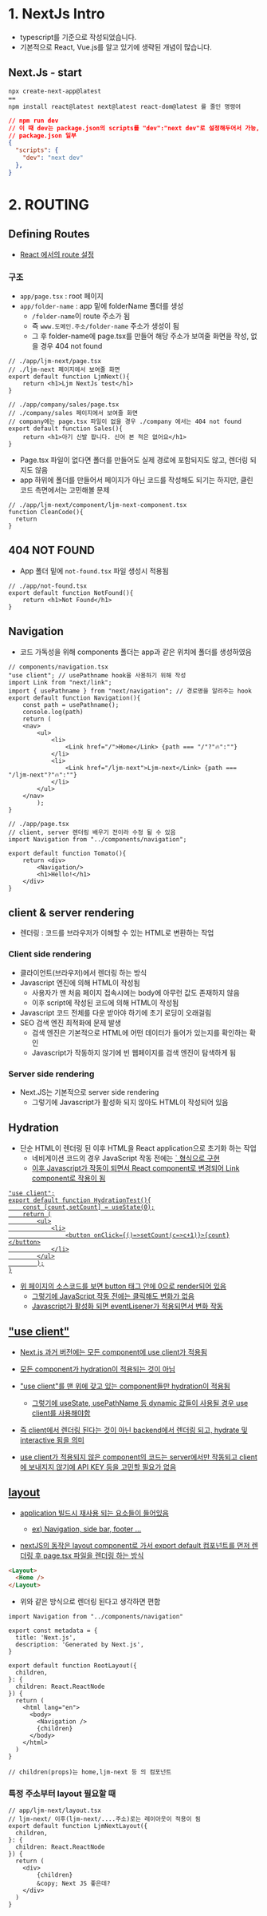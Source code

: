 # 1. NextJs Intro

- typescript를 기준으로 작성되었습니다.
- 기본적으로 React, Vue.js를 알고 있기에 생략된 개념이 많습니다.

## Next.Js - start 

```
npx create-next-app@latest
== 
npm install react@latest next@latest react-dom@latest 를 줄인 명령어
```

```json
// npm run dev
// 이 때 dev는 package.json의 scripts를 "dev":"next dev"로 설정해두어서 가능,
// package.json 일부
{
  "scripts": {
    "dev": "next dev"
  },
}
```

# 2. ROUTING

## Defining Routes

- [React 에서의 route 설정](https://github.com/ljm0850/React/blob/master/Route.md)

### 구조

- `app/page.tsx` : root 페이지
- `app/folder-name` : app 밑에 folderName 폴더를 생성
  - `/folder-name`이 route 주소가 됨
  - 즉 `www.도메인.주소/folder-name` 주소가 생성이 됨
  - 그 후 folder-name에 page.tsx를 만들어 해당 주소가 보여줄 화면을 작성, 없을 경우 404 not found

```tsx
// ./app/ljm-next/page.tsx
// ./ljm-next 페이지에서 보여줄 화면
export default function LjmNext(){
    return <h1>Ljm NextJs test</h1>
}

// ./app/company/sales/page.tsx
// ./company/sales 페이지에서 보여줄 화면
// company에는 page.tsx 파일이 없을 경우 ./company 에서는 404 not found
export default function Sales(){
    return <h1>아기 신발 팝니다. 신어 본 적은 없어요</h1>
}
```

- Page.tsx 파일이 없다면 폴더를 만들어도 실제 경로에 포함되지도 않고, 렌더링 되지도 않음
- app 하위에 폴더를 만들어서 페이지가 아닌 코드를 작성해도 되기는 하지만, 클린코드 측면에서는 고민해볼 문제

```tsx
// ./app/ljm-next/component/ljm-next-component.tsx
function CleanCode(){
  return 
}
```



## 404 NOT FOUND

- App 폴더 밑에 `not-found.tsx` 파일 생성시 적용됨

```tsx
// ./app/not-found.tsx
export default function NotFound(){
    return <h1>Not Found</h1>
}
```



## Navigation

- 코드 가독성을 위해 components 폴더는 app과 같은 위치에 폴더를 생성하였음

```tsx
// components/navigation.tsx
"use client"; // usePathname hook을 사용하기 위해 작성
import Link from "next/link";
import { usePathname } from "next/navigation"; // 경로명을 알려주는 hook
export default function Navigation(){
    const path = usePathname();
    console.log(path)
    return (
    <nav>
        <ul>
            <li>
                <Link href="/">Home</Link> {path === "/"?"🔥":""}
            </li>
            <li>
                <Link href="/ljm-next">Ljm-next</Link> {path === "/ljm-next"?"🔥":""}
            </li>
        </ul>
    </nav>
        );
}
```

```tsx
// ./app/page.tsx
// client, server 렌더링 배우기 전이라 수정 될 수 있음
import Navigation from "../components/navigation";

export default function Tomato(){
    return <div>
        <Navigation/>
        <h1>Hello!</h1>
    </div>
}
```



## client & server rendering

- 렌더링 : 코드를 브라우저가 이해할 수 있는 HTML로 변환하는 작업

### Client side rendering

- 클라이언트(브라우저)에서 렌더링 하는 방식
- Javascript 엔진에 의해 HTML이 작성됨
  - 사용자가 맨 처음 페이지 접속시에는 body에 아무런 값도 존재하지 않음
  - 이후 script에 작성된 코드에 의해 HTML이 작성됨
- Javascript 코드 전체를 다운 받아야 하기에 초기 로딩이 오래걸림
- SEO 검색 엔진 최적화에 문제 발생
  - 검색 엔진은 기본적으로 HTML에 어떤 데이터가 들어가 있는지를 확인하는 확인
  - Javascript가 작동하지 않기에 빈 웹페이지를 검색 엔진이 탐색하게 됨

### Server side rendering

- Next.JS는 기본적으로 server side rendering
  - 그렇기에 Javascript가 활성화 되지 않아도 HTML이 작성되어 있음



## Hydration

- 단순 HTML이 렌더링 된 이후 HTML을 React application으로 초기화 하는 작업
  - 네비게이션 코드의 경우 JavaScript 작동 전에는 <a href="https://github.com/ljm0850">` 형식으로 구현
  - 이후 Javascript가 작동이 되면서 React component로 변경되어 Link component로 작용이 됨

```tsx
"use client";
export default function HydrationTest(){
    const [count,setCount] = useState(0);
    return (
        <ul>
            <li>
                <button onClick={()=>setCount(c=>c+1)}>{count}</button>
            </li>
        </ul>
        );
}
```

- 위 페이지의 소스코드를 보면 button 태그 안에 0으로 render되어 있음
  - 그렇기에 JavaScript 작동 전에는 클릭해도 변화가 없음
  - Javascript가 활성화 되면 eventLisener가 적용되면서 변화 작동



## "use client"

- Next.js 과거 버전에는 모든 component에 use client가 적용됨
- 모든 component가 hydration이 적용되는 것이 아님
- "use client"를 맨 위에 갖고 있는 component들만 hydration이 적용됨
  - 그렇기에 useState, usePathName 등 dynamic 값들이 사용될 경우 use client를 사용해야함
- 즉 client에서 렌더링 된다는 것이 아닌 backend에서 렌더링 되고, hydrate 및 interactive 됨을 의미

- use client가 적용되지 않은 component의 코드는 server에서만 작동되고 client에 보내지지 않기에 API KEY 등을 고민할 필요가 없음



## layout

- application 빌드시 재사용 되는 요소들이 들어있음
  - ex) Navigation, side bar, footer ...

- nextJS의 동작은 layout component로 가서 export default 컴포넌트를 먼저 렌더링 후 page.tsx 파일을 렌더링 하는 방식

```html
<Layout>
  <Home />
</Layout>
```

- 위와 같은 방식으로 렌더링 된다고 생각하면 편함

```tsx
import Navigation from "../components/navigation"

export const metadata = {
  title: 'Next.js',
  description: 'Generated by Next.js',
}

export default function RootLayout({
  children,
}: {
  children: React.ReactNode
}) {
  return (
    <html lang="en">
      <body>
        <Navigation />
        {children}
      </body>
    </html>
  )
}

// children(props)는 home,ljm-next 등 의 컴포넌트
```

### 특정 주소부터 layout 필요할 때

```tsx
// app/ljm-next/layout.tsx
// ljm-next/ 이후(ljm-next/....주소)로는 레이아웃이 적용이 됨
export default function LjmNextLayout({
  children,
}: {
  children: React.ReactNode
}) {
  return (
    <div>
        {children}
        &copy; Next JS 좋은데?
    </div>
  )
}
```

